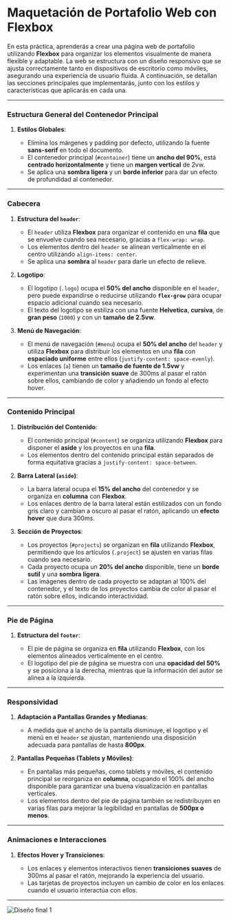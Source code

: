# Maquetación de Portafolio Web con Flexbox

En esta práctica, aprenderás a crear una página web de portafolio utilizando **Flexbox** para organizar los elementos visualmente de manera flexible y adaptable. La web se estructura con un diseño responsivo que se ajusta correctamente tanto en dispositivos de escritorio como móviles, asegurando una experiencia de usuario fluida. A continuación, se detallan las secciones principales que implementarás, junto con los estilos y características que aplicarás en cada una.

---

### Estructura General del Contenedor Principal

1. **Estilos Globales**:

   - Elimina los márgenes y padding por defecto, utilizando la fuente **sans-serif** en todo el documento.
   - El contenedor principal (`#container`) tiene un **ancho del 90%**, está **centrado horizontalmente** y tiene un **margen vertical** de 2vw.
   - Se aplica una **sombra ligera** y un **borde inferior** para dar un efecto de profundidad al contenedor.

---

### Cabecera

1. **Estructura del `header`**:

   - El `header` utiliza **Flexbox** para organizar el contenido en una **fila** que se envuelve cuando sea necesario, gracias a `flex-wrap: wrap`.
   - Los elementos dentro del `header` se alinean verticalmente en el centro utilizando `align-items: center`.
   - Se aplica una **sombra** al `header` para darle un efecto de relieve.

2. **Logotipo**:

   - El logotipo (`.logo`) ocupa el **50% del ancho** disponible en el `header`, pero puede expandirse o reducirse utilizando **`flex-grow`** para ocupar espacio adicional cuando sea necesario.
   - El texto del logotipo se estiliza con una fuente **Helvetica**, **cursiva**, de **gran peso** (`1000`) y con un **tamaño de 2.5vw**.

3. **Menú de Navegación**:

   - El menú de navegación (`#menu`) ocupa el **50% del ancho** del `header` y utiliza **Flexbox** para distribuir los elementos en una **fila** con **espaciado uniforme** entre ellos (`justify-content: space-evenly`).
   - Los enlaces (`a`) tienen un **tamaño de fuente de 1.5vw** y experimentan una **transición suave** de 300ms al pasar el ratón sobre ellos, cambiando de color y añadiendo un fondo al efecto hover.

---

### Contenido Principal

1. **Distribución del Contenido**:

   - El contenido principal (`#content`) se organiza utilizando **Flexbox** para disponer el **aside** y los proyectos en una **fila**.
   - Los elementos dentro del contenido principal están separados de forma equitativa gracias a `justify-content: space-between`.

2. **Barra Lateral (`aside`)**:

   - La barra lateral ocupa el **15% del ancho** del contenedor y se organiza en **columna** con **Flexbox**.
   - Los enlaces dentro de la barra lateral están estilizados con un fondo gris claro y cambian a oscuro al pasar el ratón, aplicando un **efecto hover** que dura 300ms.

3. **Sección de Proyectos**:

   - Los proyectos (`#projects`) se organizan en **fila** utilizando **Flexbox**, permitiendo que los artículos (`.project`) se ajusten en varias filas cuando sea necesario.
   - Cada proyecto ocupa un **20% del ancho** disponible, tiene un **borde sutil** y una **sombra ligera**.
   - Las imágenes dentro de cada proyecto se adaptan al 100% del contenedor, y el texto de los proyectos cambia de color al pasar el ratón sobre ellos, indicando interactividad.

---

### Pie de Página

1. **Estructura del `footer`**:

   - El pie de página se organiza en **fila** utilizando **Flexbox**, con los elementos alineados verticalmente en el centro.
   - El logotipo del pie de página se muestra con una **opacidad del 50%** y se posiciona a la derecha, mientras que la información del autor se alinea a la izquierda.

---

### Responsividad

1. **Adaptación a Pantallas Grandes y Medianas**:

   - A medida que el ancho de la pantalla disminuye, el logotipo y el menú en el `header` se ajustan, manteniendo una disposición adecuada para pantallas de hasta **800px**.

2. **Pantallas Pequeñas (Tablets y Móviles)**:

   - En pantallas más pequeñas, como tablets y móviles, el contenido principal se reorganiza en **columna**, ocupando el 100% del ancho disponible para garantizar una buena visualización en pantallas verticales.
   - Los elementos dentro del pie de página también se redistribuyen en varias filas para mejorar la legibilidad en pantallas de **500px o menos**.

---

### Animaciones e Interacciones

1. **Efectos Hover y Transiciones**:

   - Los enlaces y elementos interactivos tienen **transiciones suaves** de 300ms al pasar el ratón, mejorando la experiencia del usuario.
   - Las tarjetas de proyectos incluyen un cambio de color en los enlaces cuando el usuario interactúa con ellos.

---

![Diseño final 1](../img/diseño1.png)
